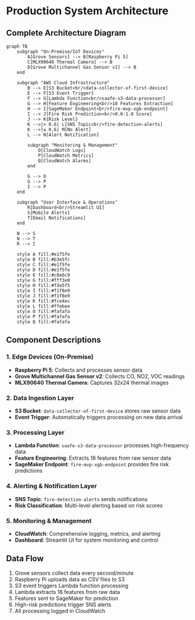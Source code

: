 # Production System Architecture

## Complete Architecture Diagram

```mermaid
graph TB
    subgraph "On-Premise/IoT Devices"
        A[Grove Sensors] --> B[Raspberry Pi 5]
        C[MLX90640 Thermal Camera] --> B
        D[Grove Multichannel Gas Sensor v2] --> B
    end

    subgraph "AWS Cloud Infrastructure"
        B --> E[S3 Bucket<br/>data-collector-of-first-device]
        E --> F[S3 Event Trigger]
        F --> G[Lambda Function<br/>saafe-s3-data-processor]
        G --> H[Feature Engineering<br/>18 Features Extraction]
        H --> I[SageMaker Endpoint<br/>fire-mvp-xgb-endpoint]
        I --> J[Fire Risk Prediction<br/>0.0-1.0 Score]
        J --> K{Risk Level}
        K -->|> 0.6| L[SNS Topic<br/>fire-detection-alerts]
        K -->|≤ 0.6| M[No Alert]
        L --> N[Alert Notification]
        
        subgraph "Monitoring & Management"
            O[CloudWatch Logs]
            P[CloudWatch Metrics]
            Q[CloudWatch Alarms]
        end
        
        G --> O
        G --> P
        I --> P
    end

    subgraph "User Interface & Operations"
        R[Dashboard<br/>Streamlit UI]
        S[Mobile Alerts]
        T[Email Notifications]
    end

    N --> S
    N --> T
    R --> I

    style A fill:#e1f5fe
    style B fill:#b3e5fc
    style C fill:#e1f5fe
    style D fill:#e1f5fe
    style E fill:#c8e6c9
    style G fill:#fff3e0
    style H fill:#f3e5f5
    style I fill:#f1f8e9
    style J fill:#f1f8e9
    style K fill:#fce4ec
    style L fill:#ffebee
    style O fill:#fafafa
    style P fill:#fafafa
    style Q fill:#fafafa
```

## Component Descriptions

### 1. Edge Devices (On-Premise)
- **Raspberry Pi 5**: Collects and processes sensor data
- **Grove Multichannel Gas Sensor v2**: Collects CO, NO2, VOC readings
- **MLX90640 Thermal Camera**: Captures 32x24 thermal images

### 2. Data Ingestion Layer
- **S3 Bucket**: `data-collector-of-first-device` stores raw sensor data
- **Event Trigger**: Automatically triggers processing on new data arrival

### 3. Processing Layer
- **Lambda Function**: `saafe-s3-data-processor` processes high-frequency data
- **Feature Engineering**: Extracts 18 features from raw sensor data
- **SageMaker Endpoint**: `fire-mvp-xgb-endpoint` provides fire risk predictions

### 4. Alerting & Notification Layer
- **SNS Topic**: `fire-detection-alerts` sends notifications
- **Risk Classification**: Multi-level alerting based on risk scores

### 5. Monitoring & Management
- **CloudWatch**: Comprehensive logging, metrics, and alerting
- **Dashboard**: Streamlit UI for system monitoring and control

## Data Flow

1. Grove sensors collect data every second/minute
2. Raspberry Pi uploads data as CSV files to S3
3. S3 event triggers Lambda function processing
4. Lambda extracts 18 features from raw data
5. Features sent to SageMaker for prediction
6. High-risk predictions trigger SNS alerts
7. All processing logged in CloudWatch